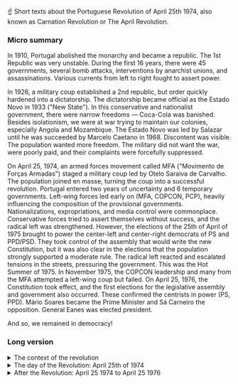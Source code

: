 ☝️ Short texts about the Portuguese Revolution of April 25th 1974, also known as Carnation Revolution or The April Revolution.

### Micro summary

In 1910, Portugal abolished the monarchy and became a republic. The 1st Republic was very unstable. During the first 16 years, there were 45 governments, several bomb attacks, interventions by anarchist unions, and assassinations. Various currents from left to right fought to assert power.

In 1926, a military coup established a 2nd republic, but order quickly hardened into a dictatorship. The dictatorship became official as the Estado Novo in 1933 ("New State"). In this conservative and nationalist government, there were narrow freedoms — Coca-Cola was banished. Besides isolationism, we were at war trying to maintain our colonies, especially Angola and Mozambique. The Estado Novo was led by Salazar until he was succeeded by Marcelo Caetano in 1968. Discontent was visible. The population wanted more freedom. The military did not want the war, were poorly paid, and their complaints were forcefully suppressed.

On April 25, 1974, an armed forces movement called MFA ("Movimento de Forças Armadas") staged a military coup led by Otelo Saraiva de Carvalho. The population joined en masse, turning the coup into a successful revolution. Portugal entered two years of uncertainty and 6 temporary governments. Left-wing forces led early on (MFA, COPCON, PCP), heavily influencing the composition of the provisional governments. Nationalizations, expropriations, and media control were commonplace. Conservative forces tried to assert themselves without success, and the radical left was strengthened. However, the elections of the 25th of April of 1975 brought to power the center-left and center-right democrats of PS and PPD/PSD. They took control of the assembly that would write the new Constitution, but it was also clear in the elections that the population strongly supported a moderate rule. The radical left reacted and escalated tensions in the streets, pressuring the government. This was the Hot Summer of 1975. In November 1975, the COPCON leadership and many from the MFA attempted a left-wing coup but failed. On April 25, 1976, the Constitution took effect, and the first elections for the legislative assembly and government also occurred. These confirmed the centrists in power (PS, PPD). Mário Soares became the Prime Minister and Sá Carneiro the opposition. General Eanes was elected president. 

And so, we remained in democracy!

### Long version

<details markdown=1><summary>The context of the revolution</summary>

On the 5th of October of 1910, Portugal proclaimed the Republic and abandoned the Monarchy.

The 1st Republic that began was very unstable. In its first 16 years there were 45 governments and 7 parliaments, several coup attempts, bomb attacks, and the direct and violent intervention of anarchist unionism. Politicians and central figures were assassinated. The parties did not get along, neither among themselves nor even within themselves. Other forces attempted to start a regime based on messianic character, with absolutist and conservative tendencies (Sidónio Pais), and there were also fascist currents.

On May 28, 1926, a military coup opened the 2nd republic, quickly turning into a dictatorship.

In 1933, this dictatorship solidified an ideological and political plan, and became known as Estado Novo, with Salazar as its leader. He led Portugal for several decades. The Estado Novo was conservative and strongly nationalist, anti-communist, anti-liberal, anti-NATO, anti-US, etc. Portugal controlled several colonies like Angola and Mozambique, but was at war to maintain its control.

In 1974 the economy was growing, but few sectors of society were satisfied. Salazar was decrepit and away from power, and since 1968 the dictatorship was headed by his successor Marcelo Caetano. 

</details> 

<details markdown=1><summary>The day of the Revolution: April 25th of 1974</summary>

The Carnation Revolution started as a military coup.

The key actor was an armed forces movement called MFA for "Movimento das Forças Armadas". The MFA was created because of the discontent among the mid-level ranks of the military. So, our revolution started in part from banal reasons: the military were poorly paid, their career paths nonexistent, and they wanted to leave Africa. But since they lived in a dictatorship, they could not even demonstrate or organize to demand better conditions. Thus the movement also demanded freedom from the dictatorship from early on.

General Spínola also played an important role. He was critical of the Colonial War, and his book titled "Portugal and the Future" convinced the MFA's mid-level ranks that they had the support among the military's top brass.

The coup was successful.

Partly because the dictatorship was rotten and exhausted, and its strong man Salazar was out of the scene. More importantly, the population immediately and very expressively adhered to the coup on the streets. And so it went from a military coup to a Revolution. 

(A revolution always implies mass adherence, as when we say "the smartphone revolution", and that's what happened then.)

</details>

<details markdown=1><summary>After the Revolution: April 25 1974 to April 25 1976</summary>

After the revolution, movements, parties and personalities started to clash.

General Spínola was the first provisional president. He was chosen because he was a high-ranking military officer critic of the Colonial War, and that was useful to legitimize the MFA's coup. But Marcelo Caetano also made it clear that he would only acknowledge defeat to Spínola. 

But Spínola was also conservative, which clashed with the stronger political current of the MFA led by Otelo Saraiva de Carvalho, which was leftist and radical-left.

The MFA blocked some of Spínola's decisions. Weakened, in June he formed a new provisional government with another military, Prime Minister Vasco Gonçalves. He was originally moderate, but who progressively turned to the left.

Spínola was displeased with the start of decolonization — he wanted a federalization of colonies instead — and in September he attempted to take control of the country. But Otelo had created the COPCON, which was the physical and political police of the post-revolution, and it was controlled by left-wing forces. They expelled Spínola from the government, and put General Francisco da Costa Gomes, a moderate, in his place.

The country was unstable and the future was uncertain. 600,000 forced exiles from from the colonies filled the streets, including 100,000 military. Many didn't have a city, family, or home to return to, as they had been born in the colonies. 

The Communist Party (PCP) and other radical parties were very strong, and different plans were debated to turn Portugal into a socialist reality, far from the social-democracy it is now. The clearest communist figure was Álvaro Cunhal, who had returned from Paris where he was leading the PCP in clandestinity. 

Nationalizations advanced, taking control of agricultural lands, banks, and businesses of various sizes. Houses were occupied too. All this generated even more instability.

In March 1975, Spínola gathered supporters and attempted a coup. It failed, and Spínola went into exile. The most radical elements of the left formed the Council of the Revolution and established a 4th provisional government, with Vasco Gonçalves at the head. Spínola's failure resulted in clear a turn to the left.

Mário Soares began to stand out. He had also returned from Paris at the head of the Socialist Party (PS). 

A year after the revolution, on April 25, 1975, the first free elections were held to elect for the Constituent Assembly. That is, these elections would determine the parties that would create a new Constitution. 

The political center stood out. The moderate socialists of PS won, followed by the PPD (current PSD), with the PCP losing strength (13%) and the CDS taking a smaller position (8%).

The MFA continued to pressure the assembly to implement its left-wing program, while the PCP had a hold of the streets through nationalizations and union mobilization, including the control of newspapers and newsrooms throughout the country. This was the Hot Summer of 1975.

The provisional governments included people from various parties. But in June the PS and the PPD (PSD) left the 4th government dissatisfied with the pressure from the MFA and the PCP. 

Different factions showed strength through speeches, newspaper articles and street rallies.

On August 8th, the 5th provisional government was created, which included the PCP, military, and independents. The PCP and left-wing forces controlled various newspaper editorial offices.

Contestation grew across the country, and local PCP headquarters began to be vandalized.

In September, a 6th and last provisional government was created, led by Vice-Admiral Pinheiro de Azevedo and composed of the PS, PPD (PSD), and PCP.

On November 25th, a left-wing coup attempt was made, led by Otelo, COPCON, and members of the MFA. General Ramalho Eanes stopped the coup, and COPCON was dismantled. 

The coup is shrouded in some controversy: according to various sources and versions of history, the PCP was involved in the coup, or authorized the coup, or consented to the coup; in other versions, the left attempted this coup only to prevent a new right-wing coup similar to Spínola's in March 1975.

On April 25, 1976, fresh elections took place, two years after the revolution and one year after the first elections to create the Constitution. This was the election for the first government with a new Constitution, ratified on April 2nd of that year and caming into effect precisely on the day of elections.

The moderate parties confirmed their victory. The PS of Mário Soares won, the PPD of Sá Carneiro came in second, and the CDS of Freitas do Amaral secured the third largest representation. The communists of PCP, led by Cunhal, came in fourth. In June, General Eanes was elected president.

And we have been in stable democracy ever since.

</details>
